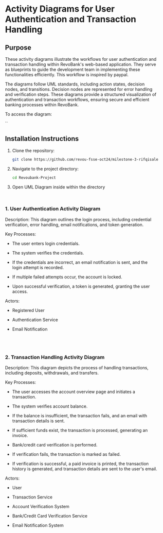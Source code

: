 <h1>Activity Diagrams for User Authentication and Transaction Handling</h1>

<h2>Purpose</h2>

These activity diagrams illustrate the workflows for user authentication and transaction handling within RevoBank's web-based application. They serve as blueprints to guide the development team in implementing these functionalities efficiently. This workflow is inspired by paypal. 

The diagrams follow UML standards, including action states, decision nodes, and transitions. Decision nodes are represented for error handling and verification steps. These diagrams provide a structured visualization of authentication and transaction workflows, ensuring secure and efficient banking processes within RevoBank.

To access the diagram: 

``
## Installation Instructions
1. Clone the repository:
   ```bash
   git clone https://github.com/revou-fsse-oct24/milestone-3-rifqisaleh.git
   ```
2. Navigate to the project directory:
   ```bash
   cd Revoubank-Project
   ```
3. Open UML Diagram inside within the directory



<br>

<h3> 1. User Authentication Activity Diagram </h3>

Description:
This diagram outlines the login process, including credential verification, error handling, email notifications, and token generation.

Key Processes:

* The user enters login credentials.

* The system verifies the credentials.

* If the credentials are incorrect, an email notification is sent, and the login attempt is recorded.

* If multiple failed attempts occur, the account is locked.

* Upon successful verification, a token is generated, granting the user access.

Actors:

* Registered User

* Authentication Service

* Email Notification<br> <br>
<br> <br>



<h3> 2. Transaction Handling Activity Diagram </h3>

Description:
This diagram depicts the process of handling transactions, including deposits, withdrawals, and transfers.

Key Processes:

* The user accesses the account overview page and initiates a transaction.

* The system verifies account balance.

* If the balance is insufficient, the transaction fails, and an email with transaction details is sent.

* If sufficient funds exist, the transaction is processed, generating an invoice.

* Bank/credit card verification is performed.

* If verification fails, the transaction is marked as failed.

* If verification is successful, a paid invoice is printed, the transaction history is generated, and transaction details are sent to the user's email.

Actors:

* User

* Transaction Service

* Account Verification System

* Bank/Credit Card Verification Service

* Email Notification System